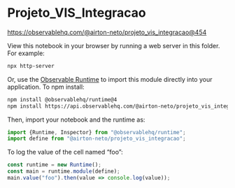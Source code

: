 # Projeto_VIS_Integracao

https://observablehq.com/@airton-neto/projeto_vis_integracao@454

View this notebook in your browser by running a web server in this folder. For
example:

~~~sh
npx http-server
~~~

Or, use the [Observable Runtime](https://github.com/observablehq/runtime) to
import this module directly into your application. To npm install:

~~~sh
npm install @observablehq/runtime@4
npm install https://api.observablehq.com/@airton-neto/projeto_vis_integracao@454.tgz?v=3
~~~

Then, import your notebook and the runtime as:

~~~js
import {Runtime, Inspector} from "@observablehq/runtime";
import define from "@airton-neto/projeto_vis_integracao";
~~~

To log the value of the cell named “foo”:

~~~js
const runtime = new Runtime();
const main = runtime.module(define);
main.value("foo").then(value => console.log(value));
~~~
